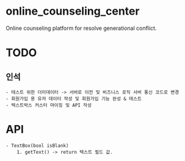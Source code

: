 # online_counseling_center

Online counseling platform for resolve generational conflict.


# TODO

## 인석
    - 테스트 위한 더미데이터 -> 서버로 이전 및 비즈니스 로직 서버 통신 코드로 변경
    - 회원가입 용 유저 데이터 작성 및 회원가입 기능 완성 & 테스트
    - 텍스트박스 커스터 마이징 및 API 작성

# API
    - TextBox(bool isBlank)
        1. getText() -> return 텍스트 필드 값.